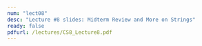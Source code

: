 ```yaml
---
num: "lect08"
desc: "Lecture #8 slides: Midterm Review and More on Strings"
ready: false
pdfurl: /lectures/CS8_Lecture8.pdf
---
```


